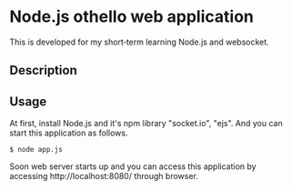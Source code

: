 Node.js othello web application
===============================
This is developed for my short‐term learning Node.js and websocket.

Description
-----------


Usage
-----
At first, install Node.js and it's npm library "socket.io", "ejs".
And you can start this application as follows.

    $ node app.js

Soon web server starts up and you can access this application by accessing http://localhost:8080/ through browser.


